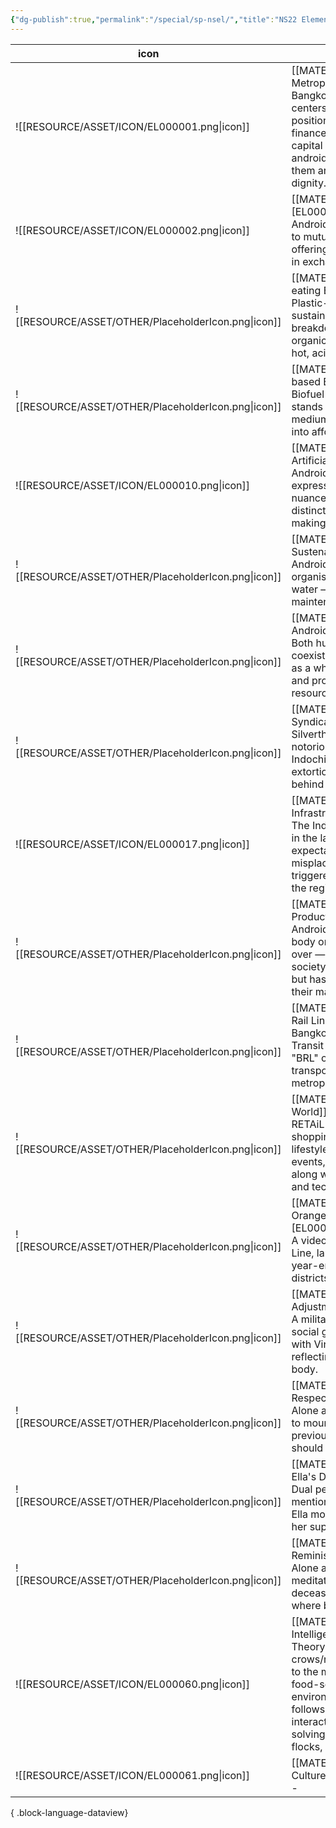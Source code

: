 ```yaml
---
{"dg-publish":true,"permalink":"/special/sp-nsel/","title":"NS22 Element Index","tags":["-special"]}
---
```


| icon                                                | profile                                                                                                                                                                                                                                                                                                                                                                                                                                                            |
| --------------------------------------------------- | ------------------------------------------------------------------------------------------------------------------------------------------------------------------------------------------------------------------------------------------------------------------------------------------------------------------------------------------------------------------------------------------------------------------------------------------------------------------ |
| ![[RESOURCE/ASSET/ICON/EL000001.png\|icon]]         | [[MATERIAL/ELEMENT/EL000001\|Bangkok Metropolitan Area]] [EL000001]<br>Bangkok, Thailand, one of the bustling city centers within continental Southeast Asia — positioned itself as one of few major hub in finance, technology, and commerce. The capital city also serves as one of forefronts for android—human coexistence, where either of them are legally treated with equality and dignity.                                                             |
| ![[RESOURCE/ASSET/ICON/EL000002.png\|icon]]         | [[MATERIAL/ELEMENT/EL000002\|Androids]] [EL000002]<br>Androids are sapient humanoid robots created to mutually coexist with human civilization, offering elevated performance & productivity in exchange for wealth & opportunities.                                                                                                                                                                                                                            |
| ![[RESOURCE/ASSET/OTHER/PlaceholderIcon.png\|icon]] | [[MATERIAL/ELEMENT/EL000003\|Plastic-eating Bacteria]] [EL000003]<br>Plastic-eating bacteria — created as a sustainable and economical method to breakdown polymer-based materials into organic compounds; however, only works in hot, acidic condition.                                                                                                                                                                                                        |
| ![[RESOURCE/ASSET/OTHER/PlaceholderIcon.png\|icon]] | [[MATERIAL/ELEMENT/EL000004\|Crop-based Biofuel]] [EL000004]<br>Biofuel derived from crop and organic biomass stands as a main storage of fuel-energy medium — transforming crops and residues into affordable, renewable, and abundant fuel.                                                                                                                                                                                                                   |
| ![[RESOURCE/ASSET/ICON/EL000010.png\|icon]]         | [[MATERIAL/ELEMENT/EL000010\|Androids' Artificial Intelligence]] [EL000010]<br>Androids' artificial intelligence are capable of expressing emotions and comprehending nuances like humans — yet fundamentally distinct due to digital and robotic origins, making them logically-driven in nature.                                                                                                                                                              |
| ![[RESOURCE/ASSET/OTHER/PlaceholderIcon.png\|icon]] | [[MATERIAL/ELEMENT/EL000011\|Android Sustenance & Requirements]] [EL000011]<br>Androids, like any working machine or organisms, require regular intake of fuel and water — along with diagnostics and maintenance to ensure proper functioning.                                                                                                                                                                                                                 |
| ![[RESOURCE/ASSET/OTHER/PlaceholderIcon.png\|icon]] | [[MATERIAL/ELEMENT/EL000013\|Human—Android Coexistence]] [EL000013]<br>Both humans and androids have learned to coexist with each other for the greater benefit as a whole society — androids offers expertise and productivity, while humans offers resources and opportunities.                                                                                                                                                                               |
| ![[RESOURCE/ASSET/OTHER/PlaceholderIcon.png\|icon]] | [[MATERIAL/ELEMENT/EL000014\|Silverthorne Syndicate]] [EL000014]<br>Silverthorne Syndicate, a criminal organization notorious for fraud and espionage within Indochina countries — involving manipulation, extortion, and deceits, and primarily engages behind the shadows.                                                                                                                                                                                    |
| ![[RESOURCE/ASSET/ICON/EL000017.png\|icon]]         | [[MATERIAL/ELEMENT/EL000017\|Indochina Infrastructure Bubble]] [EL000017]<br>The Indochina Infrastructure Bubble emerged in the late 2190s, fueled by delusional expectations, debt mismanagement, and misplaced trust — eventually snowballed and triggered a catastrophic financial crisis across the region.                                                                                                                                                 |
| ![[RESOURCE/ASSET/OTHER/PlaceholderIcon.png\|icon]] | [[MATERIAL/ELEMENT/EL000019\|Androids' Production & Deployment]] [EL000019]<br>Android's mind are installed into their physical body once the 3-year incubation period is over — are then officially deployed to the society with full autonomy and independence, but has financial obligations to pay back to their manufacturer.                                                                                                                              |
| ![[RESOURCE/ASSET/OTHER/PlaceholderIcon.png\|icon]] | [[MATERIAL/ELEMENT/EL000024\|Bangkok Rail Link]] [EL000024]<br>Bangkok Rail Link (based on Bangkok Mass Transit System) — colloquially referred to as "BRL" or "rail link" is an elevated public transport metro line that serves in Bangkok metropolitan area.                                                                                                                                                                                                 |
| ![[RESOURCE/ASSET/OTHER/PlaceholderIcon.png\|icon]] | [[MATERIAL/ELEMENT/EL000026\|RETAiL World]] [EL000026]<br>RETAiL World (based on Central wOrld) is a shopping mall catered for hyper-modern lifestyle and latest trends — focusing on events, activities, entertainment, exhibitions, along with their usual array of food, fashions, and tech.                                                                                                                                                                 |
| ![[RESOURCE/ASSET/OTHER/PlaceholderIcon.png\|icon]] | [[MATERIAL/ELEMENT/EL000037\|MPT Blue-Orange Line Soft Opening Announcement]] [EL000037]<br>A video announcement of MPT Blue-Orange Line, launched in 2182 with free access until year-end, connects southeastern Bangkok districts to outer Samut Prakan zones.                                                                                                                                                                                                |
| ![[RESOURCE/ASSET/OTHER/PlaceholderIcon.png\|icon]] | [[MATERIAL/ELEMENT/EL000042\|Vin's Initial Adjustment 2]] [EL000042]<br>A military security team and Vin having a social gathering moment at a restaurant & bar, with Vin himself trying out more beer and reflecting on his thoughts of his new android body.                                                                                                                                                                                                  |
| ![[RESOURCE/ASSET/OTHER/PlaceholderIcon.png\|icon]] | [[MATERIAL/ELEMENT/EL000047\|Vin's Grave Respects]] [EL000047]<br>Alone at midnight, Vin visited a cemetery alone to mourn and pay respects to the grave of his previous dead self — not exactly sure how he should feel nor process this moment.                                                                                                                                                                                                               |
| ![[RESOURCE/ASSET/OTHER/PlaceholderIcon.png\|icon]] | [[MATERIAL/ELEMENT/EL000052\|Vin's & Ella's Doubts]] [EL000052]<br>Dual perspective of Vin trying to deflect his mentions during his football training game, and Ella momentarily hearing Vin's name during her supermarket resupplying trip.                                                                                                                                                                                                                   |
| ![[RESOURCE/ASSET/OTHER/PlaceholderIcon.png\|icon]] | [[MATERIAL/ELEMENT/EL000055\|Ella's Lake Reminiscence]] [EL000055]<br>Alone at afternoon, Ella visited a lake to meditate and recollect in her memories of her deceased lover — sitting in silence at a spot where both used to frequent.                                                                                                                                                                                                                       |
| ![[RESOURCE/ASSET/ICON/EL000060.png\|icon]]         | [[MATERIAL/ELEMENT/EL000060\|Avian Intelligence Adaptation]] [EL000060]<br>Theory on how birds—parrots/parakeets, crows/ravens, and pigeons/sparrows adapted to the modern urban ecosystem, thriving in food-scarce, navigationally-complex environments. Notable observations are as follows: parrots engage in advanced social interactions—crows demonstrate problem-solving skills—pigeons collaborate in large flocks, although they shy away from humans. |
| ![[RESOURCE/ASSET/ICON/EL000061.png\|icon]]         | [[MATERIAL/ELEMENT/EL000061\|Thailand Culture and Society]] [EL000061]<br>\-                                                                                                                                                                                                                                                                                                                                                                                    |

{ .block-language-dataview}
